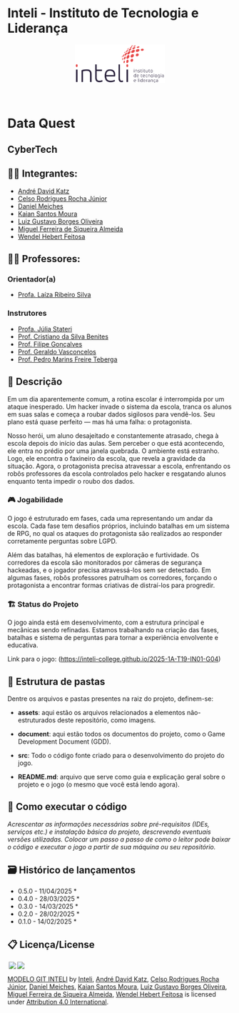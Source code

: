 # Inteli - Instituto de Tecnologia e Liderança 

<p align="center">
<a href= "https://www.inteli.edu.br/"><img src="assets/inteli.png" alt="Inteli - Instituto de Tecnologia e Liderança" border="0" width=40% height=40%></a>
</p>

<br>

# Data Quest

## CyberTech

## 👨‍🎓 Integrantes:
- <a href="https://www.linkedin.com/in/andrekatz1/">André David Katz</a>
- <a href="https://www.linkedin.com/in/celsojwnior/">Celso Rodrigues Rocha 
Júnior</a>
- <a href="https://www.linkedin.com/in/d-m-934942320/">Daniel Meiches</a>
- <a href="https://www.linkedin.com/in/kaian-moura-56b8871b4/">Kaian Santos Moura</a>
- <a href="https://www.linkedin.com/in/luiz-gustavo-0b33b62b7/">Luiz Gustavo Borges Oliveira</a>
- <a href="https://www.linkedin.com/in/miguel-almeida-83175b350/">Miguel Ferreira de Siqueira Almeida</a>
- <a href="https://www.linkedin.com/in/wendel-feitosa-975bb1346?/">Wendel Hebert Feitosa</a>

## 👩‍🏫 Professores:
### Orientador(a) 
- <a href="https://www.linkedin.com/in/laizaribeiro/">Profa. Laíza Ribeiro Silva</a>
### Instrutores
- <a href="https://www.linkedin.com/in/juliastateri/">Profa. Júlia Stateri</a>
- <a href="https://www.linkedin.com/in/cristiano-benites-ph-d-687647a8/">Prof. Cristiano da Silva Benites</a> 
- <a href="https://www.linkedin.com/in/filipe-gonçalves-08a55015b/">Prof. Filipe Gonçalves</a>
- <a href="https://www.linkedin.com/in/geraldo-magela-severino-vasconcelos-22b1b220/">Prof. Geraldo Vasconcelos</a>
- <a href="https://www.linkedin.com/in/pedroteberga/">Prof. Pedro Marins Freire Teberga</a>

## 📜 Descrição

Em um dia aparentemente comum, a rotina escolar é interrompida por um ataque inesperado. Um hacker invade o sistema da escola, tranca os alunos em suas salas e começa a roubar dados sigilosos para vendê-los. Seu plano está quase perfeito — mas há uma falha: o protagonista.

Nosso herói, um aluno desajeitado e constantemente atrasado, chega à escola depois do início das aulas. Sem perceber o que está acontecendo, ele entra no prédio por uma janela quebrada. O ambiente está estranho. Logo, ele encontra o faxineiro da escola, que revela a gravidade da situação. Agora, o protagonista precisa atravessar a escola, enfrentando os robôs professores da escola controlados pelo hacker e resgatando alunos enquanto tenta impedir o roubo dos dados.

### 🎮 Jogabilidade
O jogo é estruturado em fases, cada uma representando um andar da escola. Cada fase tem desafios próprios, incluindo batalhas em um sistema de RPG, no qual os ataques do protagonista são realizados ao responder corretamente perguntas sobre LGPD.

Além das batalhas, há elementos de exploração e furtividade. Os corredores da escola são monitorados por câmeras de segurança hackeadas, e o jogador precisa atravessá-los sem ser detectado. Em algumas fases, robôs professores patrulham os corredores, forçando o protagonista a encontrar formas criativas de distraí-los para progredir.

### 🏗 Status do Projeto
O jogo ainda está em desenvolvimento, com a estrutura principal e mecânicas sendo refinadas. Estamos trabalhando na criação das fases, batalhas e sistema de perguntas para tornar a experiência envolvente e educativa.

Link para o jogo: (https://inteli-college.github.io/2025-1A-T19-IN01-G04)

## 📁 Estrutura de pastas

Dentre os arquivos e pastas presentes na raiz do projeto, definem-se:

- <b>assets</b>: aqui estão os arquivos relacionados a elementos não-estruturados deste repositório, como imagens.

- <b>document</b>: aqui estão todos os documentos do projeto, como o Game Development Document (GDD).

- <b>src</b>: Todo o código fonte criado para o desenvolvimento do projeto do jogo.

- <b>README.md</b>: arquivo que serve como guia e explicação geral sobre o projeto e o jogo (o mesmo que você está lendo agora).

## 🔧 Como executar o código

*Acrescentar as informações necessárias sobre pré-requisitos (IDEs, serviços etc.) e instalação básica do projeto, descrevendo eventuais versões utilizadas. Colocar um passo a passo de como o leitor pode baixar o código e executar o jogo a partir de sua máquina ou seu repositório.*


## 🗃 Histórico de lançamentos

* 0.5.0 - 11/04/2025
    * 
* 0.4.0 - 28/03/2025
    * 
* 0.3.0 - 14/03/2025
    * 
* 0.2.0 - 28/02/2025
    * 
* 0.1.0 - 14/02/2025
    *

## 📋 Licença/License

<img style="height:22px!important;margin-left:3px;vertical-align:text-bottom;" src="https://mirrors.creativecommons.org/presskit/icons/cc.svg?ref=chooser-v1"><img style="height:22px!important;margin-left:3px;vertical-align:text-bottom;" src="https://mirrors.creativecommons.org/presskit/icons/by.svg?ref=chooser-v1"><p xmlns:cc="http://creativecommons.org/ns#" xmlns:dct="http://purl.org/dc/terms/"><a property="dct:title" rel="cc:attributionURL" href="https://github.com/Intelihub/Template_M1">MODELO GIT INTELI</a> by <a rel="cc:attributionURL dct:creator" property="cc:attributionName" href="https://www.inteli.edu.br/">Inteli</a>, <a href="https://www.linkedin.com/in/andrekatz1/">André David Katz</a>, <a href="https://www.linkedin.com/in/celsojwnior/">Celso Rodrigues Rocha Júnior</a>, <a href="https://www.linkedin.com/in/d-m-934942320/">Daniel Meiches</a>, <a href="https://www.linkedin.com/in/kaian-moura-56b8871b4/">Kaian Santos Moura</a>, <a href="https://www.linkedin.com/in/luiz-gustavo-0b33b62b7/">Luiz Gustavo Borges Oliveira</a>, <a href="https://www.linkedin.com/in/miguel-almeida-83175b350/">Miguel Ferreira de Siqueira Almeida</a>, <a href="https://www.linkedin.com/in/wendel-feitosa-975bb1346/">Wendel Hebert Feitosa</a> is licensed under <a href="http://creativecommons.org/licenses/by/4.0/?ref=chooser-v1" target="_blank" rel="license noopener noreferrer" style="display:inline-block;">Attribution 4.0 International</a>.</p>


